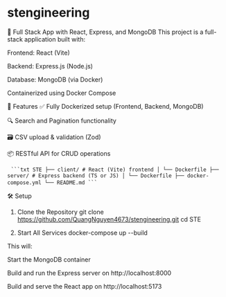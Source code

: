 # stengineering

🧩 Full Stack App with React, Express, and MongoDB
This project is a full-stack application built with:

Frontend: React (Vite)

Backend: Express.js (Node.js)

Database: MongoDB (via Docker)

Containerized using Docker Compose

🚀 Features
✅ Fully Dockerized setup (Frontend, Backend, MongoDB)

🔍 Search and Pagination functionality

🗃️ CSV upload & validation (Zod)

📦 RESTful API for CRUD operations

<pre> <code>```txt STE ├── client/ # React (Vite) frontend │ └── Dockerfile ├── server/ # Express backend (TS or JS) │ └── Dockerfile ├── docker-compose.yml └── README.md ```</code> </pre>

🛠️ Setup

1. Clone the Repository
   git clone https://github.com/QuangNguyen4673/stengineering.git
   cd STE

2. Start All Services
   docker-compose up --build

This will:

Start the MongoDB container

Build and run the Express server on http://localhost:8000

Build and serve the React app on http://localhost:5173
